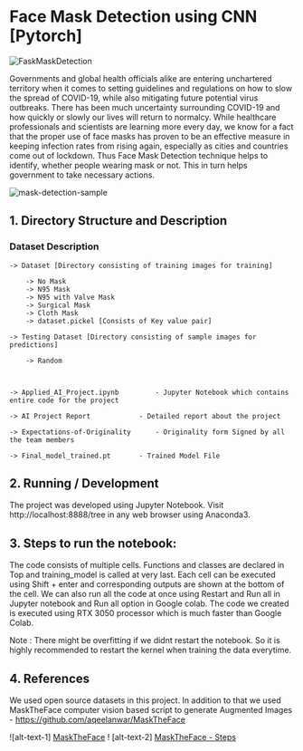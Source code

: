 # Face Mask Detection using CNN [Pytorch]

![FaskMaskDetection](https://user-images.githubusercontent.com/35566310/166952220-d32aaf0b-edd1-4ea6-8074-c567912ac256.png)

Governments and global health officials alike are entering unchartered territory when it comes to setting guidelines and regulations on how to slow the spread of COVID-19, while also mitigating future potential virus outbreaks. There has been much uncertainty surrounding COVID-19 and how quickly or slowly our lives will return to normalcy. While healthcare professionals and scientists are learning more every day, we know for a fact that the proper use of face masks has proven to
be an effective measure in keeping infection rates from rising again, especially as cities and countries come out of lockdown. Thus Face Mask Detection technique helps to identify, whether people wearing mask or not. This in turn helps government to take necessary actions.

![mask-detection-sample](https://user-images.githubusercontent.com/35566310/166942413-24742dc1-f573-4dd7-a10e-08010a8c525e.jpg)

## 1. Directory Structure and Description

### Dataset Description

	-> Dataset [Directory consisting of training images for training]

		-> No Mask
		-> N95 Mask
		-> N95 with Valve Mask
		-> Surgical Mask
		-> Cloth Mask 
		-> dataset.pickel [Consists of Key value pair]

	-> Testing Dataset [Directory consisting of sample images for predictions]

		-> Random



	-> Applied_AI_Project.ipynb 		- Jupyter Notebook which contains entire code for the project

	-> AI Project Report 			- Detailed report about the project 

	-> Expectations-of-Originality 		- Originality form Signed by all the team members

	-> Final_model_trained.pt 		- Trained Model File 

## 2. Running / Development

The project was developed using Jupyter Notebook. Visit http://localhost:8888/tree in any web browser using Anaconda3. 

## 3. Steps to run the notebook:

The code consists of multiple cells. Functions and classes are declared in Top and training_model is called at very last. Each cell can be executed using Shift + enter and corresponding outputs are shown at the bottom of the cell. We can also run all the code at once using Restart and Run all in Jupyter notebook and Run all option in Google colab. The code we created is executed using RTX 3050 processor which is much faster than Google Colab. 

Note : There might be overfitting if we didnt restart the notebook. So it is highly recommended to restart the kernel when training the data everytime.

## 4. References

We used open source datasets in this project. In addition to that we used MaskTheFace computer vision based script to generate Augmented Images - https://github.com/aqeelanwar/MaskTheFace

![alt-text-1] [MaskTheFace](https://user-images.githubusercontent.com/35566310/166953093-c50a3d33-df97-4b0d-93b8-ccb7564a640f.png) ! [alt-text-2] [MaskTheFace - Steps](https://user-images.githubusercontent.com/35566310/166953132-8d0db5e5-ecb3-4a8a-bbb4-c5366517fa87.png)


